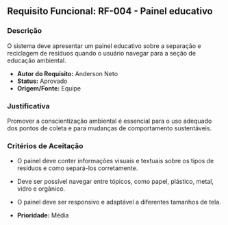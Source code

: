 ## Requisito Funcional: RF-004 - Painel educativo

### Descrição

O sistema deve apresentar um painel educativo sobre a separação e reciclagem de resíduos quando o usuário navegar para a seção de educação ambiental.

- **Autor do Requisito:** Anderson Neto
- **Status:** Aprovado
- **Origem/Fonte:** Equipe

### Justificativa

Promover a conscientização ambiental é essencial para o uso adequado dos pontos de coleta e para mudanças de comportamento sustentáveis.

### Critérios de Aceitação

- O painel deve conter informações visuais e textuais sobre os tipos de resíduos e como separá-los corretamente.
- Deve ser possível navegar entre tópicos, como papel, plástico, metal, vidro e orgânico.
- O painel deve ser responsivo e adaptável a diferentes tamanhos de tela.

- **Prioridade:** Média
